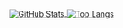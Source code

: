 <a href="https://github-readme-stats.vercel.app/api?theme=blueberry&username=luochen1990&show_icons=true&include_all_commits=true">
  <img align="center" alt="GitHub Stats" src="https://github-readme-stats.vercel.app/api?theme=blueberry&username=luochen1990&show_icons=true&layout=compact&include_all_commits=true" />
</a>
<a href="https://wakatime.com/@luochen1990">
  <img align="center" alt="Top Langs" src="https://github-readme-stats.vercel.app/api/top-langs/?theme=blueberry&username=luochen1990&langs_count=10&layout=compact&exclude_repo=cpython" />
</a>

<!--
**luochen1990/luochen1990** is a ✨ _special_ ✨ repository because its `README.md` (this file) appears on your GitHub profile.


Wakatime Stats still not working.

check this to confirm it: https://github-readme-stats.vercel.app/api/wakatime?username=willianrod

<a href="https://github.com/luochen1990">
  <img align="center" alt="Wakatime Stats" src="https://github-readme-stats.vercel.app/api/wakatime/?theme=blueberry&username=luochen1990" />
</a>


DOC: https://github.com/anuraghazra/github-readme-stats
Theme: https://github.com/anuraghazra/github-readme-stats/blob/master/themes/README.md

-->
